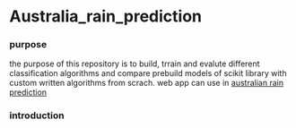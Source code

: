 # Australia_rain_prediction

### purpose
the purpose of this repository is to build, trrain and evalute different classification algorithms and compare prebuild models of scikit library with custom written algorithms from scrach. web app can use in [australian rain prediction](https://australian-rain-prediction.herokuapp.com/)

### introduction
